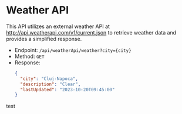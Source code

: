 # Weather API

This API utilizes an external weather API at http://api.weatherapi.com/v1/current.json to retrieve weather data and
provides a simplified response.

- Endpoint: `/api/weatherApi/weather?city={city}`
- Method: `GET`
- Response:
  ```json
  {
    "city": "Cluj-Napoca",
    "description": "Clear",
    "lastUpdated": "2023-10-20T09:45:00"
  }
  ```
  

test